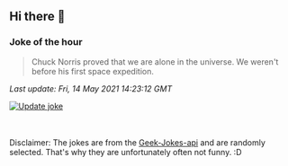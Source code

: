 ## Hi there 👋

### Joke of the hour
<!-- joke -->
>Chuck Norris proved that we are alone in the universe. We weren't before his first space expedition.
<!-- /joke -->

*Last update: Fri, 14 May 2021 14:23:12 GMT*

[![Update joke](https://github.com/nclskfm/nclskfm/actions/workflows/joke.yml/badge.svg)](https://github.com/nclskfm/nclskfm/actions/workflows/joke.yml)

<br><br>
Disclaimer: The jokes are from the [Geek-Jokes-api](https://github.com/sameerkumar18/geek-joke-api) and are randomly selected. That's why they are unfortunately often not funny. :D
